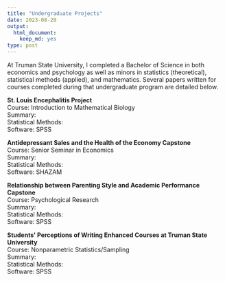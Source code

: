 ```yaml
---
title: "Undergraduate Projects"
date: 2023-08-20
output:
  html_document:
    keep_md: yes
type: post
---
```

At Truman State University, I completed a Bachelor of Science in both economics and psychology as well as minors in statistics (theoretical), statistical methods (applied), and mathematics. Several papers written for courses completed during that undergraduate program are detailed below.

**St. Louis Encephalitis Project**  
Course: Introduction to Mathematical Biology  
Summary:  
Statistical Methods:  
Software: SPSS  
  
**Antidepressant Sales and the Health of the Economy Capstone**  
Course: Senior Seminar in Economics  
Summary:  
Statistical Methods:  
Software: SHAZAM  
  
**Relationship between Parenting Style and Academic Performance Capstone**  
Course: Psychological Research    
Summary:  
Statistical Methods:  
Software: SPSS  
  
**Students' Perceptions of Writing Enhanced Courses at Truman State University**  
Course: Nonparametric Statistics/Sampling  
Summary:  
Statistical Methods:  
Software: SPSS  
